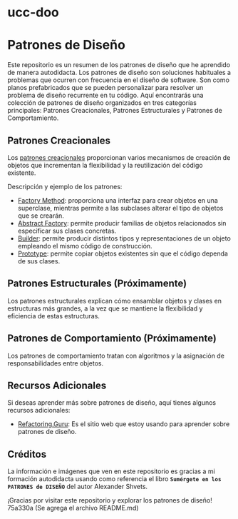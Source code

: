 # ucc-doo

# Patrones de Diseño

Este repositorio es un resumen de los patrones de diseño que he aprendido de manera autodidacta. Los patrones de diseño son soluciones habituales a problemas que ocurren con frecuencia en el diseño de software. Son como planos prefabricados que se pueden personalizar para resolver un problema de diseño recurrente en tu código. Aquí encontrarás una colección de patrones de diseño organizados en tres categorías principales: Patrones Creacionales, Patrones Estructurales y Patrones de Comportamiento.

## Patrones Creacionales

Los [patrones creacionales](https://github.com/dannyj182/design-patterns/tree/main/Patrones%20creacionales) proporcionan varios mecanismos de creación de objetos que incrementan la flexibilidad y la reutilización del código existente.

Descripción y ejemplo de los patrones:

- [Factory Method](https://github.com/dannyj182/design-patterns/tree/main/Patrones%20creacionales/Factory%20Method): proporciona una interfaz para crear objetos en una superclase, mientras permite a las subclases alterar el tipo de objetos que se crearán.
- [Abstract Factory](https://github.com/dannyj182/design-patterns/tree/main/Patrones%20creacionales/Abstract%20Factory): permite producir familias de objetos relacionados sin especificar sus clases concretas.
- [Builder](https://github.com/dannyj182/design-patterns/tree/main/Patrones%20creacionales/Builder): permite producir distintos tipos y representaciones de un objeto empleando el mismo código de construcción.
- [Prototype](https://github.com/dannyj182/design-patterns/tree/main/Patrones%20creacionales/Prototype): permite copiar objetos existentes sin que el código dependa de sus clases.

## Patrones Estructurales (Próximamente)

Los patrones estructurales explican cómo ensamblar objetos y clases en estructuras más grandes, a la vez que se mantiene la flexibilidad y eficiencia de estas estructuras.

## Patrones de Comportamiento (Próximamente)

Los patrones de comportamiento tratan con algoritmos y la asignación de responsabilidades entre objetos.

## Recursos Adicionales

Si deseas aprender más sobre patrones de diseño, aquí tienes algunos recursos adicionales:

- [Refactoring.Guru](https://refactoring.guru/es): Es el sitio web que estoy usando para aprender sobre patrones de diseño.

## Créditos

La información e imágenes que ven en este repositorio es gracias a mi formación autodidacta usando como referencia el libro **`Sumérgete en los PATRONES de DISEÑO`** del autor Alexander Shvets.

¡Gracias por visitar este repositorio y explorar los patrones de diseño!
75a330a (Se agrega el archivo README.md)

